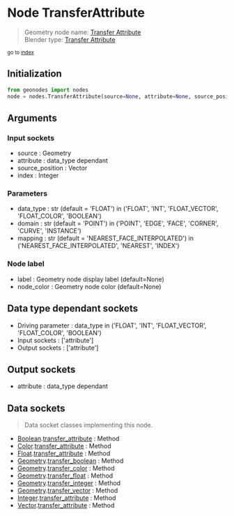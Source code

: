 
# Node TransferAttribute

> Geometry node name: [Transfer Attribute](https://docs.blender.org/manual/en/latest/modeling/geometry_nodes/attribute/transfer_attribute.html)<br>
  Blender type: [Transfer Attribute](https://docs.blender.org/api/current/bpy.types.GeometryNodeAttributeTransfer.html)
  
<sub>go to [index](/docs/index.md)</sub>

## Initialization

```python
from geonodes import nodes
node = nodes.TransferAttribute(source=None, attribute=None, source_position=None, index=None, data_type='FLOAT', domain='POINT', mapping='NEAREST_FACE_INTERPOLATED', label=None, node_color=None)
```



## Arguments


### Input sockets

- source : Geometry
- attribute : data_type dependant
- source_position : Vector
- index : Integer

### Parameters

- data_type : str (default = 'FLOAT') in ('FLOAT', 'INT', 'FLOAT_VECTOR', 'FLOAT_COLOR', 'BOOLEAN')
- domain : str (default = 'POINT') in ('POINT', 'EDGE', 'FACE', 'CORNER', 'CURVE', 'INSTANCE')
- mapping : str (default = 'NEAREST_FACE_INTERPOLATED') in ('NEAREST_FACE_INTERPOLATED', 'NEAREST', 'INDEX')

### Node label

- label : Geometry node display label (default=None)
- node_color : Geometry node color (default=None)

## Data type dependant sockets

- Driving parameter : data_type in ('FLOAT', 'INT', 'FLOAT_VECTOR', 'FLOAT_COLOR', 'BOOLEAN')
- Input sockets  : ['attribute']
- Output sockets : ['attribute']   
  
  

## Output sockets

- attribute : data_type dependant

## Data sockets

> Data socket classes implementing this node.
  
  
- [Boolean](/docs/sockets/Boolean.md).[transfer_attribute](/docs/sockets/Boolean.md#transfer_attribute) : Method
- [Color](/docs/sockets/Color.md).[transfer_attribute](/docs/sockets/Color.md#transfer_attribute) : Method
- [Float](/docs/sockets/Float.md).[transfer_attribute](/docs/sockets/Float.md#transfer_attribute) : Method
- [Geometry](/docs/sockets/Geometry.md).[transfer_boolean](/docs/sockets/Geometry.md#transfer_boolean) : Method
- [Geometry](/docs/sockets/Geometry.md).[transfer_color](/docs/sockets/Geometry.md#transfer_color) : Method
- [Geometry](/docs/sockets/Geometry.md).[transfer_float](/docs/sockets/Geometry.md#transfer_float) : Method
- [Geometry](/docs/sockets/Geometry.md).[transfer_integer](/docs/sockets/Geometry.md#transfer_integer) : Method
- [Geometry](/docs/sockets/Geometry.md).[transfer_vector](/docs/sockets/Geometry.md#transfer_vector) : Method
- [Integer](/docs/sockets/Integer.md).[transfer_attribute](/docs/sockets/Integer.md#transfer_attribute) : Method
- [Vector](/docs/sockets/Vector.md).[transfer_attribute](/docs/sockets/Vector.md#transfer_attribute) : Method
  
